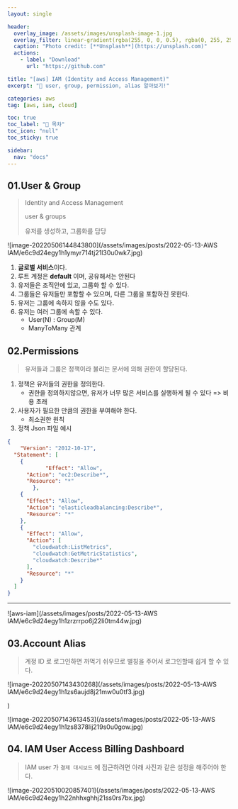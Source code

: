 ```yaml
---
layout: single

header:
  overlay_image: /assets/images/unsplash-image-1.jpg
  overlay_filter: linear-gradient(rgba(255, 0, 0, 0.5), rgba(0, 255, 255, 0.5))
  caption: "Photo credit: [**Unsplash**](https://unsplash.com)"
  actions:
    - label: "Download"
      url: "https://github.com"

title: "[aws] IAM (Identity and Access Management)"
excerpt: "🚀 user, group, permission, alias 알아보기!"

categories: aws
tag: [aws, iam, cloud]

toc: true
toc_label: "📕 목차"
toc_icon: "null"
toc_sticky: true

sidebar:
  nav: "docs"
---
```


## 01.User & Group

> Identity and Access Management
>
> user & groups
>
> 유저를 생성하고, 그룹화를 담당

![image-20220506144843800](/assets/images/posts/2022-05-13-AWS IAM/e6c9d24egy1h1ymyr714tj21l30u0wk7.jpg)

1.  **글로벌 서비스**이다.
2.  루트 계정은 **default** 이며, 공유해서는 안된다
3.  유저들은 조직안에 있고, 그룹화 할 수 있다.
4.  그룹들은 유저들만 포함할 수 있으며, 다른 그룹을 포함하진 못한다.
5.  유저는 그룹에 속하지 않을 수도 있다.
6.  유저는 여러 그룹에 속할 수 있다.
    -   User(N) : Group(M)
    -   ManyToMany 관계

## 02.Permissions

> 유저들과 그룹은 정책이라 불리는 문서에 의해 권한이 할당된다.

1.  정책은 유저들의 권한을 정의한다.
    -   권한을 정의하지않으면, 유저가 너무 많은 서비스를 실행하게 될 수 있다 => 비용 초래
2.  사용자가 필요한 만큼의 권한을 부여해야 한다.
    -   최소권한 원칙
3.  정책 Json 파일 예시

```json
{
    "Version": "2012-10-17",
  "Statement": [
    {
            "Effect": "Allow",
      "Action": "ec2:Describe*",
      "Resource": "*"
        },
    {
      "Effect": "Allow",
      "Action": "elasticloadbalancing:Describe*",
      "Resource": "*"
    },
    {
      "Effect": "Allow",
      "Action": [
        "cloudwatch:ListMetrics",
        "cloudwatch:GetMetricStatistics",
        "cloudwatch:Describe*"
      ],
      "Resource": "*"
    }
  ]
}
```

---

![aws-iam](/assets/images/posts/2022-05-13-AWS IAM/e6c9d24egy1h1zrzrrpo6j22li0tm44w.jpg)

## 03.Account Alias

> 계정 ID 로 로그인하면 까먹기 쉬우므로 별칭을 주어서 로그인할때 쉽게 할 수 있다.

![image-20220507143430268](/assets/images/posts/2022-05-13-AWS IAM/e6c9d24egy1h1zs6aujd8j21mw0u0tf3.jpg)

)

![image-20220507143613453](/assets/images/posts/2022-05-13-AWS IAM/e6c9d24egy1h1zs8378lij219s0u0gow.jpg)

## 04\. IAM User Access Billing Dashboard

> IAM user 가 `결제 대시보드` 에 접근하려면 아래 사진과 같은 설정을 해주어야 한다.

![image-20220510020857401](/assets/images/posts/2022-05-13-AWS IAM/e6c9d24egy1h22nhhxghhj21ss0rs7bx.jpg)